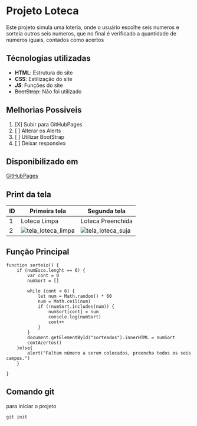 # Projeto Loteca
Este projeto simula uma loteria, onde o usuário 
escolhe seis numeros e sorteia outros seis numeros, 
que no final é verificado a quantidade de números iguais, 
contados como acertos

## Técnologias utilizadas
- **HTML**: Estrutura do site
- **CSS**: Estilização do site
- **_JS_**: Funções do site
- ~~BootStrap~~: Não foi utilizado

## Melhorias Possiveis
1. [X] Subir para GitHubPages
2. [ ] Alterar os Alerts
3. [ ] Utilizar BootStrap
4. [ ] Deixar responsivo

## Disponibilizado em
[GitHubPages](https://eebbeerr.github.io/loteca/)

## Print da tela

| ID | Primeira tela | Segunda tela |
|----|---------------|--------------|
| 1  | Loteca Limpa  | Loteca Preenchida |
| 2  |![tela_loteca_limpa](https://user-images.githubusercontent.com/100212316/161781675-dff634d7-6f2c-4095-8980-eb200265c9ce.png)|![tela_loteca_suja](https://user-images.githubusercontent.com/100212316/161782306-1374be7b-8ba3-40ae-a167-a3441c312762.png)|

## Função Principal
```js:
function sorteio() {
    if (numEsco.lenght == 6) {
        var cont = 0
        numSort = []

        while (cont < 6) {
            let num = Math.random() * 60
            num = Math.ceil(num)
            if (!numSort.includes(num)) {
                numSort[cont] = num
                console.log(numSort)
                cont++
            }
        }
        document.getElementById("sorteados").innerHTML = numSort
        contAcertos()
    }else{
        alert("Faltam número a serem colocados, preencha todos os seis campos.")
    }

}
```

## Comando git
para iniciar o projeto
```bash:
git init
```
